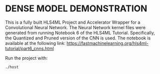 # DENSE MODEL DEMONSTRATION

This is a fully built HLS4ML Project and Accelerator Wrapper for a Convolutional Neural Network. The Neural Network kernel files were generated from running Notebook 6 of the HLS4ML Tutorial. Specifically, the Quantized and Pruned version of the CNN is used. The notebook is available at the following link:
https://fastmachinelearning.org/hls4ml-tutorial/part6_cnns.html

Run the project with:
```bash
./host
```